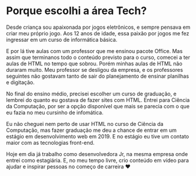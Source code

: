 # Porque escolhi a área Tech?

Desde criança sou apaixonada por jogos eletrônicos, e sempre pensava em criar meu próprio jogo. Aos 12 anos de idade, essa paixão por jogos me fez ingressar em um curso de informática básica.

E por lá tive aulas com um professor que me ensinou pacote Office. Mas assim que terminanos todo o conteúdo previsto para o curso, comecei a ter aulas de HTML no tempo que sobrou. Porém minhas aulas de HTML não duraram muito. Meu professor se desligou da empresa, e os professores seguintes não gostavam tanto de sair do planejamento de ensinar planilhas e digitação.

No final do ensino médio, precisei escolher um curso de graduação, e lembrei do quanto eu gostava de fazer sites com HTML. Entrei para Ciência da Computação, por ser a opção disponível que mais se parecia com o que eu fazia no meu cursinho de infomática.

Eu não cheguei nem perto de usar HTML no curso de Ciência da Computação, mas fazer graduação me deu a chance de entrar em um estágio em desenvolvimento web em 2019. E no estágio eu tive um contato maior com as tecnologias front-end.

Hoje em dia já trabalho como desenvolvedora Jr, na mesma empresa onde entrei como estagiária. E, no meu tempo livre, crio conteúdo em vídeo para ajudar e inspirar pessoas no começo de carreira ❤